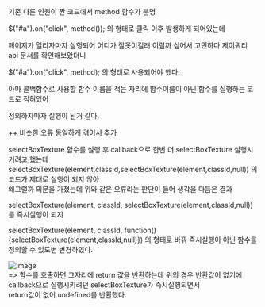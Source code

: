기존 다른 인원이 짠 코드에서 method 함수가 분명 

$("#a").on("click", method()); 의 형태로 클릭 이후 발생하게 되어있는데 

페이지가 열리자마자 실행되어 어디가 잘못이길래 이럴까 싶어서 고민하다 제이쿼리 api 문서를 확인해보았더니 

$("#a").on("click", method); 의 형태로 사용되어야 했다.

아마 콜백함수로 사용할 함수 이름을 적는 자리에 함수이름이 아닌 함수를 실행하는 코드로 적혀있어 

정의하자마자 실행이 된거 같다.



++ 비슷한 오류 동일하게 겪어서 추가

selectBoxTexture 함수를 실행 후 callback으로 한번 더 selectBoxTexture 실행시키려고 했는데   
selectBoxTexture(element,classId,selectBoxTexture(element,classId,null)) 의 코드가 제대로 실행이 되지 않아   
왜그럴까 의문을 가졌는데 위와 같은 오류라는 판단이 들어 생각을 다듬은 결과   


selectBoxTexture(element, classId, selectBoxTexture(element,classId,null))를 즉시실행이 되지 
  
selectBoxTexture(element, classId, function(){selectBoxTexture(element,classId,null)}) 의 형태로 바꿔 즉시실행이 아닌 함수를 정의할 수 있도변
변경하였다.

![image](https://user-images.githubusercontent.com/97571604/219384160-8c81e52c-750a-46e0-b7c0-b287d6387c3d.png)  
=> 함수를 호출하면 그자리에 return 값을 반환하는데 위의 경우 반환값이 없기에 callback으로 실행시키려던 selectBoxTexture가 즉시실행되면서   
return값이 없어 undefined를 반환했다.
